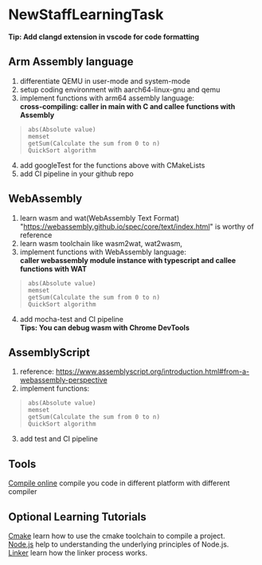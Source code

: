 # NewStaffLearningTask  
  
**Tip: Add clangd extension in vscode for code formatting**

## Arm Assembly language

1. differentiate QEMU in user-mode and system-mode
2. setup coding environment with aarch64-linux-gnu and qemu
3. implement functions with arm64 assembly language:  
**cross-compiling: caller in main with C and callee functions with Assembly**   
>     abs(Absolute value)  
>     memset  
>     getSum(Calculate the sum from 0 to n)  
>     QuickSort algorithm   
4. add googleTest for the functions above with CMakeLists
5. add CI pipeline in your github repo

## WebAssembly

1. learn wasm and wat(WebAssembly Text Format)  
   "https://webassembly.github.io/spec/core/text/index.html" is worthy of reference
2. learn wasm toolchain like wasm2wat, wat2wasm,
3. implement functions with  WebAssembly language:  
 **caller webassembly module instance with typescript and callee functions with WAT**  
>     abs(Absolute value)  
>     memset  
>     getSum(Calculate the sum from 0 to n)  
>     QuickSort algorithm  
4. add mocha-test and CI pipeline  
**Tips: You can debug wasm with Chrome DevTools**  

## AssemblyScript

1. reference: https://www.assemblyscript.org/introduction.html#from-a-webassembly-perspective
2. implement functions:   
>     abs(Absolute value)  
>     memset  
>     getSum(Calculate the sum from 0 to n)  
>     QuickSort algorithm  
3. add test and CI pipeline  

## Tools  
[Compile online](https://godbolt.org/) compile you code in different platform with different compiler  

## Optional Learning Tutorials    
[Cmake](https://subingwen.cn/cmake/CMake-primer/index.html) learn how to use the cmake toolchain to compile a project.  
[Node.js](https://cloud.tencent.com/developer/article/1037475 ) help to understanding the underlying principles of Node.js.  
[Linker](https://jia.je/software/2023/05/06/linker/)  learn how the linker process works.  

